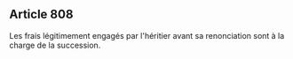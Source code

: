Article 808
----
Les frais légitimement engagés par l'héritier avant sa renonciation sont à la
charge de la succession.
